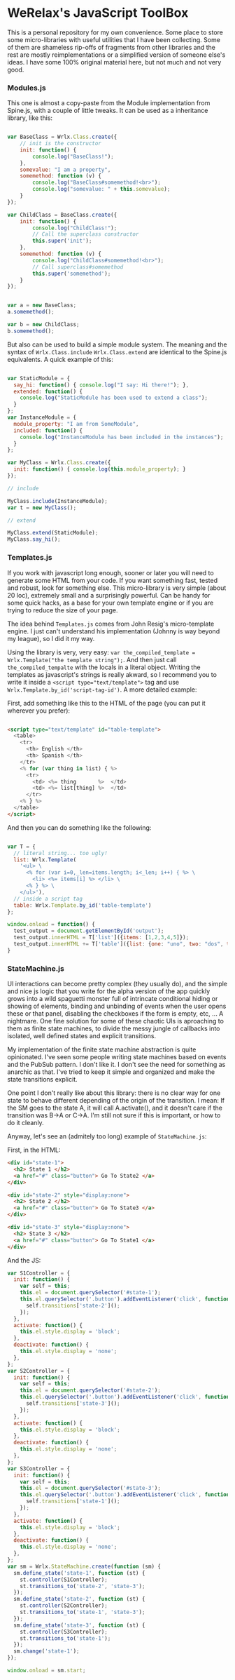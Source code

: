 # WeRelax's JavaScript ToolBox

This is a personal repository for my own convenience. Some place to store some micro-libraries with useful utilities that I have been collecting. Some of them are shameless rip-offs of fragments from other libraries and the rest are mostly reimplementations or a simplified version of someone else's ideas. I have some 100% original material here, but not much and not very good.

### Modules.js

This one is almost a copy-paste from the Module implementation from Spine.js, with a couple of little tweaks. It can be used as a inheritance library, like this:

```javascript

var BaseClass = Wrlx.Class.create({
    // init is the constructor
    init: function() {
        console.log("BaseClass!");
    },
    somevalue: "I am a property",
    somemethod: function (v) {
        console.log("BaseClass#somemethod!<br>");
        console.log("somevalue: " + this.somevalue);
    }
});

var ChildClass = BaseClass.create({
    init: function() {
        console.log("ChildClass!");
        // Call the superclass constructor
        this.super('init');
    },
    somemethod: function (v) {
        console.log("ChildClass#somemethod!<br>");
        // Call superclass#somemethod
        this.super('somemethod');
    }
});


var a = new BaseClass;
a.somemethod();

var b = new ChildClass;
b.somemethod();

```

But also can be used to build a simple module system. The meaning and the syntax of `Wrlx.Class.include` `Wrlx.Class.extend` are identical to the Spine.js equivalents. A quick example of this:

```javascript

var StaticModule = {
  say_hi: function() { console.log("I say: Hi there!"); },
  extended: function() {
    console.log("StaticModule has been used to extend a class");
  }
};
var InstanceModule = {
  module_property: "I am from SomeModule",
  included: function() {
    console.log("InstanceModule has been included in the instances");
  }
};

var MyClass = Wrlx.Class.create({
  init: function() { console.log(this.module_property); }
});

// include

MyClass.include(InstanceModule);
var t = new MyClass();

// extend

MyClass.extend(StaticModule);
MyClass.say_hi();

```

### Templates.js

If you work with javascript long enough, sooner or later you will need to generate some HTML from your code. If you want something fast, tested and robust, look for something else. This micro-library is very simple (about 20 loc), extremely small and a surprisingly powerful. Can be handy for some quick hacks, as a base for your own template engine or if you are trying to reduce the size of your page.

The idea behind `Templates.js` comes from John Resig's micro-template engine. I just can't understand his implementation (Johnny is way beyond my league), so I did it my way.

Using the library is very, very easy: `var the_compiled_template = Wrlx.Template("the template string");`. And then just call `the_compiled_tempalte` with the locals in a literal object. Writing the templates as javascript's strings is really akward, so I recommend you to write it inside a `<script type="text/template">` tag and use `Wrlx.Template.by_id('script-tag-id')`. A more detailed example:

First, add something like this to the HTML of the page (you can put it wherever you prefer):

```html

<script type="text/template" id="table-template">
  <table>
    <tr>
      <th> English </th>
      <th> Spanish </th>
    </tr>
    <% for (var thing in list) { %>
      <tr>
        <td> <%= thing       %>  </td> 
        <td> <%= list[thing] %>  </td> 
      </tr>
    <% } %>
  </table>
</script>

```

And then you can do something like the following:

```javascript

var T = { 
  // literal string... too ugly!
  list: Wrlx.Template(
    '<ul> \
      <% for (var i=0,_len=items.length; i<_len; i++) { %> \
        <li> <%= items[i] %> </li> \
      <% } %> \
    </ul>'),
  // inside a script tag
  table: Wrlx.Template.by_id('table-template')
};

window.onload = function() {
  test_output = document.getElementById('output');
  test_output.innerHTML = T['list']({items: [1,2,3,4,5]});
  test_output.innerHTML += T['table']({list: {one: "uno", two: "dos", three: "tres"}});
}

```

### StateMachine.js

UI interactions can become pretty complex (they usually do), and the simple and nice js logic that you write for the alpha version of the app quickly grows into a wild spaguetti monster full of intrincate conditional hiding or showing of elements, binding and unbinding of events when the user opens these or that panel, disabling the checkboxes if the form is empty, etc, ... A nightmare. One fine solution for some of these chaotic UIs is aproaching to them as finite state machines, to divide the messy jungle of callbacks into isolated, well defined states and explicit transitions.

My implementation of the finite state machine abstraction is quite opinionated. I've seen some people writing state machines based on events and the PubSub pattern. I don't like it. I don't see the need for something as anarchic as that. I've tried to keep it simple and organized and make the state transitions explicit.

One point I don't really like about this library: there is no clear way for one state to behave different depending of the origin of the transition. I mean: If the SM goes to the state A, it will call A.activate(), and it doesn't care if the transition was B->A or C->A. I'm still not sure if this is important, or how to do it cleanly.

Anyway, let's see an (admitely too long) example of `StateMachine.js`:

First, in the HTML:

```html
<div id="state-1">
  <h2> State 1 </h2>
  <a href="#" class="button"> Go To State2 </a>
</div>

<div id="state-2" style="display:none">
  <h2> State 2 </h2>
  <a href="#" class="button"> Go To State3 </a>
</div>

<div id="state-3" style="display:none">
  <h2> State 3 </h2>
  <a href="#" class="button"> Go To State1 </a>
</div>
```

And the JS:

```javascript
var S1Controller = {
  init: function() {
    var self = this;
    this.el = document.querySelector('#state-1');
    this.el.querySelector('.button').addEventListener('click', function() {
      self.transitions['state-2']();
    });
  },
  activate: function() {
    this.el.style.display = 'block';
  },
  deactivate: function() {
    this.el.style.display = 'none';
  },
};
var S2Controller = {
  init: function() {
    var self = this;
    this.el = document.querySelector('#state-2');
    this.el.querySelector('.button').addEventListener('click', function() {
      self.transitions['state-3']();
    });
  },
  activate: function() {
    this.el.style.display = 'block';
  },
  deactivate: function() {
    this.el.style.display = 'none';
  },
};
var S3Controller = {
  init: function() {
    var self = this;
    this.el = document.querySelector('#state-3');
    this.el.querySelector('.button').addEventListener('click', function() {
      self.transitions['state-1']();
    });
  },
  activate: function() {
    this.el.style.display = 'block';
  },
  deactivate: function() {
    this.el.style.display = 'none';
  },
};
var sm = Wrlx.StateMachine.create(function (sm) {
  sm.define_state('state-1', function (st) {
    st.controller(S1Controller);
    st.transitions_to('state-2', 'state-3');
  });
  sm.define_state('state-2', function (st) {
    st.controller(S2Controller);
    st.transitions_to('state-1', 'state-3');
  });
  sm.define_state('state-3', function (st) {
    st.controller(S3Controller);
    st.transitions_to('state-1');
  });
  sm.change('state-1');
});

window.onload = sm.start;
```
